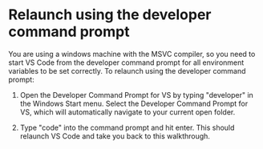 <h1 data-loc-id="walkthrough.windows.title.open.dev.command.prompt">Relaunch using the developer command prompt</h1>
<p data-loc-id="walkthrough.windows.background.dev.command.prompt"> You are using a windows machine with the MSVC compiler, so you need to start VS Code from the developer command prompt for all environment variables to be set correctly. To relaunch using the developer command prompt:</p>
<ol>
<li><p data-loc-id="walkthrough.open.command.prompt">Open the Developer Command Prompt for VS by typing "developer" in the Windows Start menu. Select the Developer Command Prompt for VS, which will automatically navigate to your current open folder.</p>
</li>
<li><p data-loc-id="walkthrough.windows.press.f5">Type "code" into the command prompt and hit enter. This should relaunch VS Code and take you back to this walkthrough. </p>
</li>
